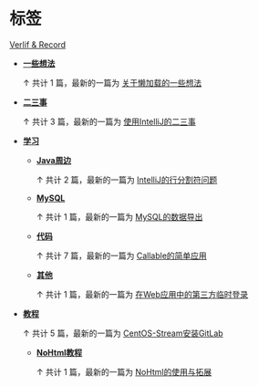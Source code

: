 # 标签

[Verlif & Record](index.md)

* __[一些想法](tags/一些想法.md)__

  ↑ 共计 1 篇，最新的一篇为 [关于懒加载的一些想法](docs/一些想法/关于懒加载.md)

* __[二三事](tags/二三事.md)__

  ↑ 共计 3 篇，最新的一篇为 [使用IntelliJ的二三事](docs/二三事/使用IntelliJ的二三事.md)

* __[学习](tags/学习.md)__

  * __[Java周边](tags/Java周边.md)__

    ↑ 共计 2 篇，最新的一篇为 [IntelliJ的行分割符问题](docs/学习/Java周边/Idea的行分割符.md)

  * __[MySQL](tags/MySQL.md)__

    ↑ 共计 1 篇，最新的一篇为 [MySQL的数据导出](docs/学习/MySQL/MySQL的数据导出.md)

  * __[代码](tags/代码.md)__

    ↑ 共计 7 篇，最新的一篇为 [Callable的简单应用](docs/学习/代码/Callable的简单应用.md)

  * __[其他](tags/其他.md)__

    ↑ 共计 1 篇，最新的一篇为 [在Web应用中的第三方临时登录](docs/学习/其他/临时三方登录.md)

* __[教程](tags/教程.md)__

  ↑ 共计 5 篇，最新的一篇为 [CentOS-Stream安装GitLab](docs/教程/CentOS-Stream安装GitLab.md)

  * __[NoHtml教程](tags/NoHtml教程.md)__

    ↑ 共计 1 篇，最新的一篇为 [NoHtml的使用与拓展](docs/教程/NoHtml教程/NoHtml的使用与拓展.md)

